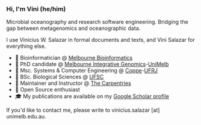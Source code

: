 ### Hi, I'm Vini (he/him)

Microbial oceanography and research software engineering. Bridging the gap between metagenomics and oceanographic data.

I use Vinícius W. Salazar in formal documents and texts, and Vini Salazar for everything else.

- 🧬  Bioinformatician @ [Melbourne Bioinformatics](https://mdhs.unimelb.edu.au/melbournebioinformatics)
- 🦘  PhD candidate @ [Melbourne Integrative Genomics](https://sites.research.unimelb.edu.au/integrative-genomics/)-[UniMelb](https://www.unimelb.edu.au/)
- 💾  Msc. Systems & Computer Engineering @ [Coppe](https://www.coppe.ufrj.br/)-[UFRJ](https://ufrj.br/)
- 🌱  BSc. Biological Sciences @ [UFSC](http://ufsc.br/)
- 🔨  Maintainer and Instructor @ [The Carpentries](https://carpentries.org/)
- 🐧  Open Source enthusiast
- 🎓  My publications are available on my [Google Scholar profile](https://scholar.google.com/citations?user=P6xo0BsAAAAJ)

If you'd like to contact me, please write to vinicius.salazar [at] unimelb.edu.au.
